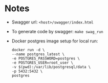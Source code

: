 # Notes

- Swagger url: `<host>/swagger/index.html`
- To generate code by swagger: `make swag_run`
- Docker postgres image setup for local run:

  ```
  docker run -d \
  --name postgres_latest \
  -e POSTGRES_PASSWORD=postgres \
  -e POSTGRES_USER=root_user \
  -v $(pwd):/var/lib/postgresql/data \
  -p 5432:5432 \
  postgres
  ```

